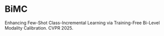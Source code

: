 # BiMC
Enhancing Few-Shot Class-Incremental Learning via Training-Free Bi-Level Modality Calibration. CVPR 2025.
